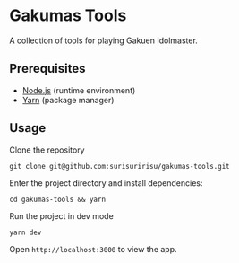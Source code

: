 # Gakumas Tools

A collection of tools for playing Gakuen Idolmaster.

## Prerequisites

- [Node.js](https://nodejs.org/) (runtime environment)
- [Yarn](https://yarnpkg.com/) (package manager)

## Usage

Clone the repository
```
git clone git@github.com:surisuririsu/gakumas-tools.git
```

Enter the project directory and install dependencies:
```
cd gakumas-tools && yarn
```

Run the project in dev mode
```
yarn dev
```

Open `http://localhost:3000` to view the app.

